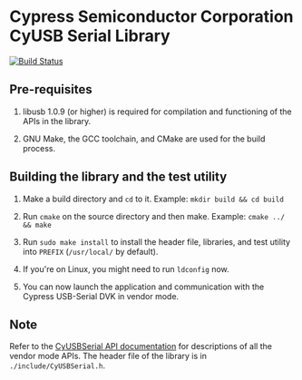# Cypress Semiconductor Corporation CyUSB Serial Library

[![Build Status](https://travis-ci.org/cyrozap/libcyusbserial.svg?branch=master)](https://travis-ci.org/cyrozap/libcyusbserial)


## Pre-requisites

1. libusb 1.0.9 (or higher) is required for compilation and functioning of the
   APIs in the library.

2. GNU Make, the GCC toolchain, and CMake are used for the build process.


## Building the library and the test utility

1. Make a build directory and `cd` to it. Example: `mkdir build && cd build`

2. Run `cmake` on the source directory and then make. Example:
   `cmake ../ && make`

3. Run `sudo make install` to install the header file, libraries, and test
   utility into `PREFIX` (`/usr/local/` by default).

4. If you're on Linux, you might need to run `ldconfig` now.

5. You can now launch the application and communication with the Cypress
   USB-Serial DVK in vendor mode.


## Note
Refer to the [CyUSBSerial API documentation][1] for descriptions of all the
vendor mode APIs. The header file of the library is in
`./include/CyUSBSerial.h`.

[1]: http://www.cypress.com/?docID=45725
